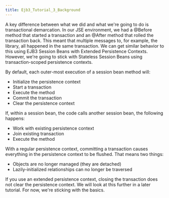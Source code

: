 ```yaml
---
title: Ejb3_Tutorial_3_Background
---
```

 A key difference between what we did and what we're going to do is transactional demarcation. In our JSE environment, we had a @Before method that started a transaction and an @After method that rolled the transaction back. This meant that multiple messages to, for example, the library, all happened in the same transaction. We can get similar behavior to this using EJB3 Session Beans with Extended Persistence Contexts. However, we're going to stick with Stateless Session Beans using transaction-scoped persistence contexts.

By default, each outer-most execution of a session bean method will:
* Initialize the persistence context
* Start a transaction
* Execute the method
* Commit the transaction
* Clear the persistence context

If, within a session bean, the code calls another session bean, the following happens:
* Work with existing persistence context
* Join existing transaction
* Execute the method

With a regular persistence context, committing a transaction causes everything in the persistence context to be flushed. That means two things:
* Objects are no longer managed (they are detached)
* Lazily-initialized relationships can no longer be traversed

If you use an extended persistence context, closing the transaction does not clear the persistence context. We will look at this further in a later tutorial. For now, we're sticking with the basics.
